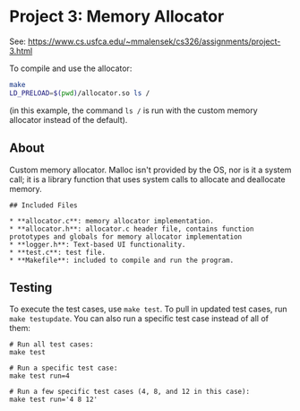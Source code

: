 


# Project 3: Memory Allocator

See: https://www.cs.usfca.edu/~mmalensek/cs326/assignments/project-3.html 

To compile and use the allocator:

```bash
make
LD_PRELOAD=$(pwd)/allocator.so ls /
```

(in this example, the command `ls /` is run with the custom memory allocator instead of the default).

## About
Custom memory allocator. Malloc isn't provided by the OS, nor is it a system call; it is a library function that uses system calls to allocate and deallocate memory.
```
## Included Files

* **allocator.c**: memory allocator implementation.
* **allocator.h**: allocator.c header file, contains function prototypes and globals for memory allocator implementation
* **logger.h**: Text-based UI functionality. 
* **test.c**: test file.
* **Makefile**: included to compile and run the program.
```

## Testing

To execute the test cases, use `make test`. To pull in updated test cases, run `make testupdate`. You can also run a specific test case instead of all of them:

```
# Run all test cases:
make test

# Run a specific test case:
make test run=4

# Run a few specific test cases (4, 8, and 12 in this case):
make test run='4 8 12'
```
